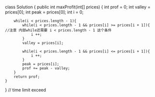class Solution {
    public int maxProfit(int[] prices) {
        int prof = 0;
        int valley = prices[0];
        int peak = prices[0];
        int i = 0;
        
        
        while(i < prices.length - 1){
            while(i < prices.length - 1 && prices[i] >= prices[i + 1]){    //注意 内部while还需要 i < prices.length - 1 这个条件
                i ++;
            }
            valley = prices[i];
            
            while(i < prices.length - 1 && prices[i] <= prices[i + 1]){
                i ++;
            }
            peak = prices[i];
            prof += peak - valley;
        }
        return prof;   
    }
}
// time limit exceed 

